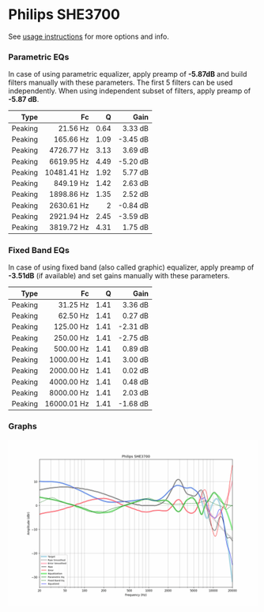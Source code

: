 # Philips SHE3700
See [usage instructions](https://github.com/jaakkopasanen/AutoEq#usage) for more options and info.

### Parametric EQs
In case of using parametric equalizer, apply preamp of **-5.87dB** and build filters manually
with these parameters. The first 5 filters can be used independently.
When using independent subset of filters, apply preamp of **-5.87 dB**.

| Type    | Fc          |    Q | Gain     |
|--------:|------------:|-----:|---------:|
| Peaking | 21.56 Hz    | 0.64 | 3.33 dB  |
| Peaking | 165.66 Hz   | 1.09 | -3.45 dB |
| Peaking | 4726.77 Hz  | 3.13 | 3.69 dB  |
| Peaking | 6619.95 Hz  | 4.49 | -5.20 dB |
| Peaking | 10481.41 Hz | 1.92 | 5.77 dB  |
| Peaking | 849.19 Hz   | 1.42 | 2.63 dB  |
| Peaking | 1898.86 Hz  | 1.35 | 2.52 dB  |
| Peaking | 2630.61 Hz  | 2    | -0.84 dB |
| Peaking | 2921.94 Hz  | 2.45 | -3.59 dB |
| Peaking | 3819.72 Hz  | 4.31 | 1.75 dB  |

### Fixed Band EQs
In case of using fixed band (also called graphic) equalizer, apply preamp of **-3.51dB**
(if available) and set gains manually with these parameters.

| Type    | Fc          |    Q | Gain     |
|--------:|------------:|-----:|---------:|
| Peaking | 31.25 Hz    | 1.41 | 3.36 dB  |
| Peaking | 62.50 Hz    | 1.41 | 0.27 dB  |
| Peaking | 125.00 Hz   | 1.41 | -2.31 dB |
| Peaking | 250.00 Hz   | 1.41 | -2.75 dB |
| Peaking | 500.00 Hz   | 1.41 | 0.89 dB  |
| Peaking | 1000.00 Hz  | 1.41 | 3.00 dB  |
| Peaking | 2000.00 Hz  | 1.41 | 0.02 dB  |
| Peaking | 4000.00 Hz  | 1.41 | 0.48 dB  |
| Peaking | 8000.00 Hz  | 1.41 | 2.03 dB  |
| Peaking | 16000.01 Hz | 1.41 | -1.68 dB |

### Graphs
![](./Philips%20SHE3700.png)